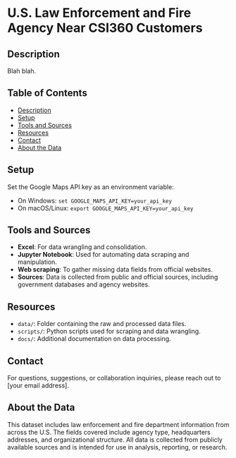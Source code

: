 # U.S. Law Enforcement and Fire Agency Near CSI360 Customers

## Description
Blah blah.

## Table of Contents
- [Description](#description)
- [Setup](#setup)
- [Tools and Sources](#tools-and-sources)
- [Resources](#resources)
- [Contact](#contact)
- [About the Data](#about-the-data)

## Setup
Set the Google Maps API key as an environment variable:
- On Windows: `set GOOGLE_MAPS_API_KEY=your_api_key`
- On macOS/Linux: `export GOOGLE_MAPS_API_KEY=your_api_key`

## Tools and Sources
- **Excel**: For data wrangling and consolidation.
- **Jupyter Notebook**: Used for automating data scraping and manipulation.
- **Web scraping**: To gather missing data fields from official websites.
- **Sources**: Data is collected from public and official sources, including government databases and agency websites.

## Resources
- `data/`: Folder containing the raw and processed data files.
- `scripts/`: Python scripts used for scraping and data wrangling.
- `docs/`: Additional documentation on data processing.

## Contact
For questions, suggestions, or collaboration inquiries, please reach out to [your email address].

## About the Data
This dataset includes law enforcement and fire department information from across the U.S. The fields covered include agency type, headquarters addresses, and organizational structure. All data is collected from publicly available sources and is intended for use in analysis, reporting, or research.